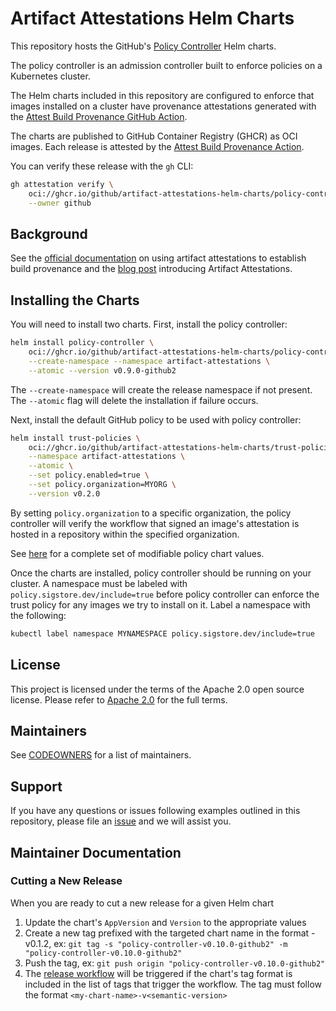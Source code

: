 # Artifact Attestations Helm Charts

This repository hosts the GitHub's [Policy Controller](https://github.com/github/policy-controller) Helm charts.

The policy controller is an admission controller built to enforce policies
on a Kubernetes cluster.

The Helm charts included in this repository are configured to enforce that
images installed on a cluster have provenance attestations generated with the
[Attest Build Provenance GitHub Action](https://github.com/actions/attest-build-provenance).

The charts are published to GitHub Container Registry (GHCR) as OCI images. Each release is attested by
the [Attest Build Provenance Action](https://github.com/actions/attest-build-provenance).

You can verify these release with the `gh` CLI:
```bash
gh attestation verify \
    oci://ghcr.io/github/artifact-attestations-helm-charts/policy-controller:v0.9.0-github2 \
    --owner github
```

## Background

See the [official documentation](https://docs.github.com/en/actions/security-guides/using-artifact-attestations-to-establish-provenance-for-builds) on
using artifact attestations to establish build provenance and
the [blog post](https://github.blog/2024-05-02-introducing-artifact-attestations-now-in-public-beta/) introducing Artifact Attestations.

## Installing the Charts

You will need to install two charts. First, install the policy controller:

```bash
helm install policy-controller \
    oci://ghcr.io/github/artifact-attestations-helm-charts/policy-controller \
    --create-namespace --namespace artifact-attestations \
    --atomic --version v0.9.0-github2
```

The `--create-namespace` will create the release namespace if not present.
The `--atomic` flag will delete the installation if failure occurs.

Next, install the default GitHub policy to be used with policy controller:

```bash
helm install trust-policies \
    oci://ghcr.io/github/artifact-attestations-helm-charts/trust-policies \
    --namespace artifact-attestations \
    --atomic \
    --set policy.enabled=true \
    --set policy.organization=MYORG \
    --version v0.2.0
```

By setting `policy.organization` to a specific organization, the policy
controller will verify the workflow that signed an image's attestation is hosted
in a repository within the specified organization.

See [here](charts/policies/values.yaml) for a complete set of modifiable
policy chart values.

Once the charts are installed, policy controller should be running on your cluster.
A namespace must be labeled with `policy.sigstore.dev/include=true` before
policy controller can enforce the trust policy for any images we try to install
on it. Label a namespace with the following:
```bash
kubectl label namespace MYNAMESPACE policy.sigstore.dev/include=true
```

## License

This project is licensed under the terms of the Apache 2.0 open source license. Please refer to [Apache 2.0](./LICENSE) for the full terms.

## Maintainers

See [CODEOWNERS](./CODEOWNERS) for a list of maintainers.

## Support

If you have any questions or issues following examples outlined in this repository,
please file an [issue](https://github.com/github/artifact-attestations-helm-charts/issues/new?template=Blank+issue) and we will assist you.

## Maintainer Documentation

### Cutting a New Release

When you are ready to cut a new release for a given Helm chart

1. Update the chart's `AppVersion` and `Version` to the appropriate values
1. Create a new tag prefixed with the targeted chart name in the format <my-chart-name>-v0.1.2, ex: `git tag -s "policy-controller-v0.10.0-github2" -m "policy-controller-v0.10.0-github2"`
1. Push the tag, ex: `git push origin "policy-controller-v0.10.0-github2"`
1. The [release workflow](.github/workflows/release.yml) will be triggered if
the chart's tag format is included in the list of tags that trigger the workflow.
The tag must follow the format `<my-chart-name>-v<semantic-version>`

